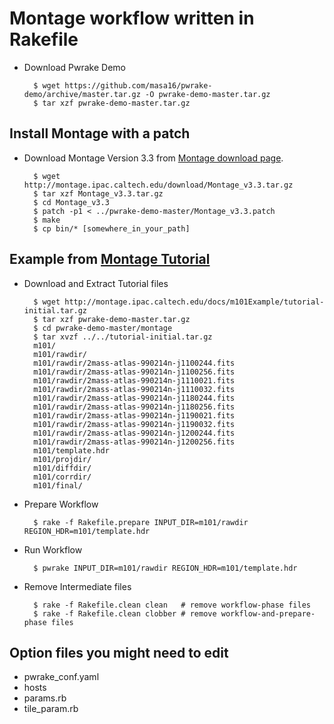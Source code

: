 # Montage workflow written in Rakefile

* Download Pwrake Demo

        $ wget https://github.com/masa16/pwrake-demo/archive/master.tar.gz -O pwrake-demo-master.tar.gz
        $ tar xzf pwrake-demo-master.tar.gz

## Install Montage with a patch

* Download Montage Version 3.3 from [Montage download page](http://montage.ipac.caltech.edu/docs/download.html).

        $ wget http://montage.ipac.caltech.edu/download/Montage_v3.3.tar.gz
        $ tar xzf Montage_v3.3.tar.gz
        $ cd Montage_v3.3
        $ patch -p1 < ../pwrake-demo-master/Montage_v3.3.patch
        $ make
        $ cp bin/* [somewhere_in_your_path]

## Example from [Montage Tutorial](http://montage.ipac.caltech.edu/docs/m101tutorial.html)

* Download and Extract Tutorial files

        $ wget http://montage.ipac.caltech.edu/docs/m101Example/tutorial-initial.tar.gz
        $ tar xzf pwrake-demo-master.tar.gz
        $ cd pwrake-demo-master/montage
        $ tar xvzf ../../tutorial-initial.tar.gz
        m101/
        m101/rawdir/
        m101/rawdir/2mass-atlas-990214n-j1100244.fits
        m101/rawdir/2mass-atlas-990214n-j1100256.fits
        m101/rawdir/2mass-atlas-990214n-j1110021.fits
        m101/rawdir/2mass-atlas-990214n-j1110032.fits
        m101/rawdir/2mass-atlas-990214n-j1180244.fits
        m101/rawdir/2mass-atlas-990214n-j1180256.fits
        m101/rawdir/2mass-atlas-990214n-j1190021.fits
        m101/rawdir/2mass-atlas-990214n-j1190032.fits
        m101/rawdir/2mass-atlas-990214n-j1200244.fits
        m101/rawdir/2mass-atlas-990214n-j1200256.fits
        m101/template.hdr
        m101/projdir/
        m101/diffdir/
        m101/corrdir/
        m101/final/

* Prepare Workflow

        $ rake -f Rakefile.prepare INPUT_DIR=m101/rawdir REGION_HDR=m101/template.hdr

* Run Workflow

        $ pwrake INPUT_DIR=m101/rawdir REGION_HDR=m101/template.hdr

* Remove Intermediate files

        $ rake -f Rakefile.clean clean   # remove workflow-phase files
        $ rake -f Rakefile.clean clobber # remove workflow-and-prepare-phase files

## Option files you might need to edit

* pwrake_conf.yaml
* hosts
* params.rb
* tile_param.rb
